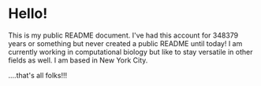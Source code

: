 # Hello!

This is my public README document. I've had this account for 348379 years or something but never created a public README until today! I am currently working in computational biology but like to stay versatile in other fields as well. I am based in New York City.

....that's all folks!!!
